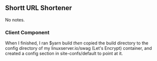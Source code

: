 ## Shortt URL Shortener
No notes.

### Client Component
When I finished, I ran $yarn build *then* copied the build directory to the config directory of my linuxserver.io/swag (Let's Encrypt) container, and created a config section in site-confs/default to point at it.